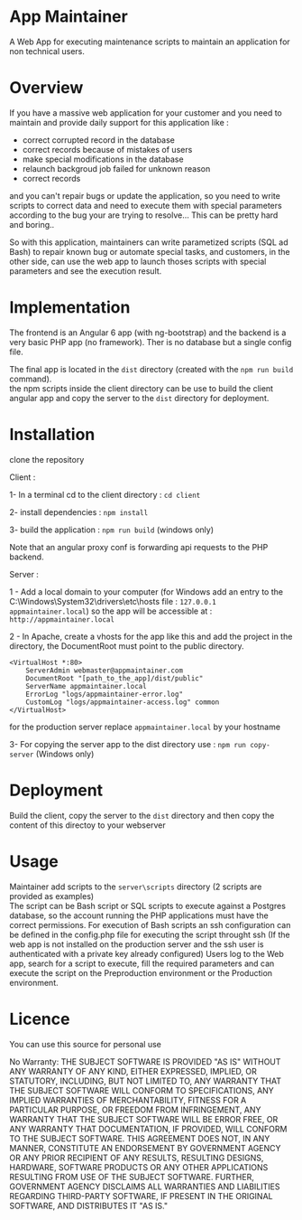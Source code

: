 # App Maintainer

A Web App for executing maintenance scripts to maintain an application for non technical users.  

# Overview 

If you have a massive web application for your customer and you need to maintain and provide daily support for this application like  :  

- correct corrupted record in the database
- correct records because of mistakes of users 
- make special modifications in the database
- relaunch backgroud job failed for unknown reason
- correct records 

and you can't repair bugs or update the application, so you need to write scripts to correct data and need to execute them with special parameters according to the bug your are trying to resolve... This can be pretty hard and boring..

So with this application, maintainers can write parametized scripts (SQL ad Bash) to repair known bug or automate special tasks, and customers, in the other side, can use the web app to launch thoses scripts with special parameters and see the execution result.

# Implementation

The frontend is an Angular 6 app (with ng-bootstrap) and the backend is a very basic PHP app (no framework). Ther is no database but a single config file.

The final app is located in the `dist` directory (created with the `npm run build` command).  
the npm scripts inside the client directory can be use to build the client angular app and copy the server to the `dist` directory for deployment.

# Installation

clone the repository

Client :  

1- In a terminal cd to the client directory : `cd client`

2- install dependencies : `npm install`  

3- build the application : `npm run build` (windows only)

Note that an angular proxy conf is forwarding api requests to the PHP backend.

Server :

1 - Add a local domain to your computer (for Windows add an entry to the C:\Windows\System32\drivers\etc\hosts file : `127.0.0.1 appmaintainer.local`)  so the app will be accessible at : `http://appmaintainer.local`

2 - In Apache, create a vhosts for the app like this and add the project in the directory, the DocumentRoot must point to the public directory.

```
<VirtualHost *:80>
    ServerAdmin webmaster@appmaintainer.com
    DocumentRoot "[path_to_the_app]/dist/public"
    ServerName appmaintainer.local
    ErrorLog "logs/appmaintainer-error.log"
    CustomLog "logs/appmaintainer-access.log" common
</VirtualHost>
```

for the production server replace `appmaintainer.local` by your hostname

3- For copying the server app to the dist directory use : `npm run copy-server` (Windows only)

# Deployment

Build the client, copy the server to the `dist` directory and then copy the content of this directoy to your webserver

# Usage

Maintainer add scripts to the `server\scripts` directory (2 scripts are provided as examples)  
The script can be Bash script or SQL scripts to execute against a Postgres database, so the account running the PHP applications must have the correct permissions. For execution of Bash scripts an ssh configuration can be defined in the config.php file for executing the script throught ssh (If the web app is not installed on the production server and the ssh user is authenticated with a private key already configured) 
Users log to the Web app, search for a script to execute, fill the required parameters and can execute the script on the Preproduction environment or the Production environment.

# Licence

You can use this source for personal use

No Warranty: THE SUBJECT SOFTWARE IS PROVIDED "AS IS" WITHOUT ANY WARRANTY OF
ANY KIND, EITHER EXPRESSED, IMPLIED, OR STATUTORY, INCLUDING, BUT NOT LIMITED
TO, ANY WARRANTY THAT THE SUBJECT SOFTWARE WILL CONFORM TO SPECIFICATIONS,
ANY IMPLIED WARRANTIES OF MERCHANTABILITY, FITNESS FOR A PARTICULAR PURPOSE,
OR FREEDOM FROM INFRINGEMENT, ANY WARRANTY THAT THE SUBJECT SOFTWARE WILL BE
ERROR FREE, OR ANY WARRANTY THAT DOCUMENTATION, IF PROVIDED, WILL CONFORM TO
THE SUBJECT SOFTWARE. THIS AGREEMENT DOES NOT, IN ANY MANNER, CONSTITUTE AN
ENDORSEMENT BY GOVERNMENT AGENCY OR ANY PRIOR RECIPIENT OF ANY RESULTS,
RESULTING DESIGNS, HARDWARE, SOFTWARE PRODUCTS OR ANY OTHER APPLICATIONS
RESULTING FROM USE OF THE SUBJECT SOFTWARE.  FURTHER, GOVERNMENT AGENCY
DISCLAIMS ALL WARRANTIES AND LIABILITIES REGARDING THIRD-PARTY SOFTWARE,
IF PRESENT IN THE ORIGINAL SOFTWARE, AND DISTRIBUTES IT "AS IS."